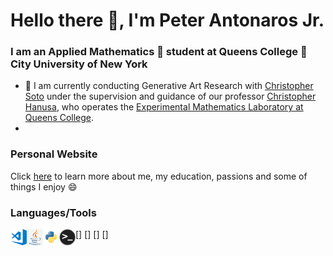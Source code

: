 # Hello there 👋, I'm Peter Antonaros Jr.

### I am an Applied Mathematics 🧮 student at Queens College 🏫 City University of New York 

* 📜 I am currently conducting Generative Art Research with [Christopher Soto] under the supervision and guidance of our professor [Christopher Hanusa], who operates the [Experimental Mathematics Laboratory at Queens College].
* 


### Personal Website
Click [here] to learn more about me, my education, passions and some of things I enjoy 😄



### Languages/Tools
[<img align="left" alt="Visual Studio Code" width="26px" src="https://github.com/peterantonarosjr/peterantonarosjr/blob/main/PNG/VisualStudioCodeIcon.png" />]
[<img align="left" alt="Java" width="26px" src="https://github.com/peterantonarosjr/peterantonarosjr/blob/main/PNG/JavaIcon.png" />]
[<img align="left" alt="Python" width="26px" src="https://github.com/peterantonarosjr/peterantonarosjr/blob/main/PNG/PythonIcon.png" />]
[<img align="left" alt="Terminal" width="26px" src="https://github.com/peterantonarosjr/peterantonarosjr/blob/main/PNG/TerminalIcon.png" />]


[here]: https://peterantonarosjr.com
[Christopher Soto]: https://christophersoto.me/
[Christopher Hanusa]: https://www.linkedin.com/in/christopher-hanusa-64494549
[Experimental Mathematics Laboratory at Queens College]: https://qcpages.qc.cuny.edu/~chanusa/research/lab.html